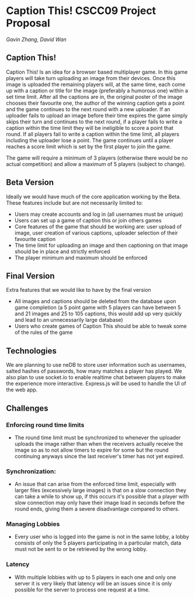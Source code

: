 # **Caption This! CSCC09 Project Proposal**

*Gavin Zhang, David Wan*

## **Caption This!**

Caption This! Is an idea for a browser based multiplayer game. In this game players will take turn uploading an image from their devices. Once this image is uploaded the remaining players will, at the same time, each come up with a caption or title for the image (preferably a humorous one) within a set time limit. After all the captions are in, the original poster of the image chooses their favourite one, the author of the winning caption gets a point and the game continues to the next round with a new uploader. If an uploader fails to upload an image before their time expires the game simply skips their turn and continues to the next round, if a player fails to write a caption within the time limit they will be ineligible to score a point that round. If all players fail to write a caption within the time limit, all players including the uploader lose a point. The game continues until a player reaches a score limit which is set by the first player to join the game.

The game will require a minimum of 3 players (otherwise there would be no actual competition) and allow a maximum of 5 players (subject to change).

## **Beta Version**

Ideally we would have much of the core application working by the Beta. These features include but are not necessarily limited to:
* Users may create accounts and log in (all usernames must be unique)
* Users can set up a game of caption this or join others games
* Core features of the game that should be working are: user upload of image, user creation of various captions, uploader selection of their favourite caption
* The time limit for uploading an image and then captioning on that image should be in place and strictly enforced
* The player minimum and maximum should be enforced

## **Final Version**
Extra features that we would like to have by the final version
* All images and captions should be deleted from the database upon game completion (a 5 point game with 5 players can have between 5 and 21 images and 25 to 105 captions, this would add up very quickly and lead to an unnecessarily large database)
* Users who create games of Caption This should be able to tweak some of the rules of the game

## **Technologies**
We are planning to use neDB to store user information such as usernames, salted hashes of passwords, how many matches a player has played. We also plan to use socket.io to enable realtime chat between players to make the experience more interactive. Express.js will be used to handle the UI of the web app.

## **Challenges**
### Enforcing round time limits
* The round time limit must be synchronized to whenever the uploader uploads the image rather than when the receivers actually receive the image so as to not allow timers to expire for some but the round continuing anyways since the last receiver's timer has not yet expired.
### Synchronization:
* An issue that can arise from the enforced time limit, especially with larger files (excessively large images) is that on a slow connection they can take a while to show up, if this occurs it's possible that a player with slow connection may only have their image load in seconds before the round ends, giving them a severe disadvantage compared to others.
### Managing Lobbies
* Every user who is logged into the game is not in the same lobby, a lobby consists of only the 5 players participating in a particular match, data must not be sent to or be retrieved by the wrong lobby.
### Latency
* With multiple lobbies with up to 5 players in each one and only one server it is very likely that latency will be an issues since it is only possible for the server to process one request at a time.